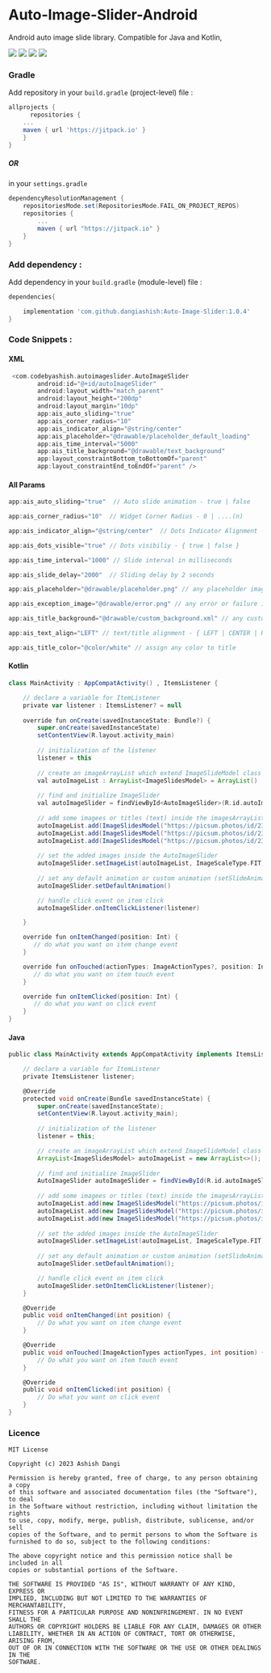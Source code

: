# Auto-Image-Slider-Android
Android auto image slide library. Compatible for Java and Kotlin,

[![](https://jitpack.io/v/dangiashish/Auto-Image-Slider.svg)](https://jitpack.io/#dangiashish/Auto-Image-Slider)
[![](https://img.shields.io/badge/android--sdk-24%2B-green)](https://developer.android.com/tools/sdkmanager)
[![](https://img.shields.io/badge/compatible-java-blue)](https://www.java.com/)
[![](https://img.shields.io/badge/compatible-kotlin-blueviolet)](https://kotlinlang.org/)



<!-- https://github.com/dangiashish/Auto-Image-Slider/assets/70362030/86b9346d-441d-4124-8276-d35779f334ce 

### Preview
<img src="https://github.com/DangiAshish/Auto-Image-Slider/blob/8ce39ce03c180c2d4be72bff4f62993c8d18e6dc/preview.gif" alt="gif" style="width:400px; height:200px"/>-->


### Gradle

Add repository in your `build.gradle` (project-level) file :
```gradle
allprojects {
      repositories {
	...
	maven { url 'https://jitpack.io' }
	}
}
```
##### OR 
in your `settings.gradle`
 
```gradle
dependencyResolutionManagement {
    repositoriesMode.set(RepositoriesMode.FAIL_ON_PROJECT_REPOS)
    repositories {
        ...
        maven { url "https://jitpack.io" }
    }
}
```
### Add dependency :

Add dependency in your `build.gradle` (module-level) file :

```groovy
dependencies{

    implementation 'com.github.dangiashish:Auto-Image-Slider:1.0.4'
}
```
### Code Snippets :

#### XML
```groovy
 <com.codebyashish.autoimageslider.AutoImageSlider
        android:id="@+id/autoImageSlider"
        android:layout_width="match_parent"
        android:layout_height="200dp"
        android:layout_margin="10dp"
        app:ais_auto_sliding="true"
        app:ais_corner_radius="10"
        app:ais_indicator_align="@string/center"
        app:ais_placeholder="@drawable/placeholder_default_loading"
        app:ais_time_interval="5000"
        app:ais_title_background="@drawable/text_background"
        app:layout_constraintBottom_toBottomOf="parent"
        app:layout_constraintEnd_toEndOf="parent" />
 ```

#### All Params

```groovy
app:ais_auto_sliding="true"  // Auto slide animation - true | false

app:ais_corner_radius="10"  // Widget Corner Radius - 0 | ....(n)

app:ais_indicator_align="@string/center"  // Dots Indicator Alignment - { LEFT | CENTER | RIGHT }

app:ais_dots_visible="true" // Dots visibiliy - { true | false }

app:ais_time_interval="1000" // Slide interval in milliseconds

app:ais_slide_delay="2000"  // Sliding delay by 2 seconds

app:ais_placeholder="@drawable/placeholder.png" // any placeholder image untill real image load

app:ais_exception_image="@drawable/error.png" // any error or failure image if image could not load

app:ais_title_background="@drawable/custom_background.xml" // any custom drawable as text background

app:ais_text_align="LEFT" // text/title alignment - { LEFT | CENTER | RIGHT }

app:ais_title_color="@color/white" // assign any color to title
```

#### Kotlin
```groovy
class MainActivity : AppCompatActivity() , ItemsListener {

    // declare a variable for ItemListener
    private var listener : ItemsListener? = null
    
    override fun onCreate(savedInstanceState: Bundle?) {
        super.onCreate(savedInstanceState)
        setContentView(R.layout.activity_main)
        
        // initialization of the listener
        listener = this
        
        // create an imageArrayList which extend ImageSlideModel class
        val autoImageList : ArrayList<ImageSlidesModel> = ArrayList()
        
        // find and initialize ImageSlider
        val autoImageSlider = findViewById<AutoImageSlider>(R.id.autoImageSlider)
        
        // add some imagees or titles (text) inside the imagesArrayList
        autoImageList.add(ImageSlidesModel("https://picsum.photos/id/237/200/300", "First image"))
        autoImageList.add(ImageSlidesModel("https://picsum.photos/id/238/200/300", ""))
        autoImageList.add(ImageSlidesModel("https://picsum.photos/id/239/200/300", "Third image"))
        
        // set the added images inside the AutoImageSlider
        autoImageSlider.setImageList(autoImageList, ImageScaleType.FIT)
        
        // set any default animation or custom animation (setSlideAnimation(ImageAnimationTypes.ZOOM_IN))
        autoImageSlider.setDefaultAnimation()

        // handle click event on item click
        autoImageSlider.onItemClickListener(listener)

    }

    override fun onItemChanged(position: Int) {
       // do what you want on item change event
    }

    override fun onTouched(actionTypes: ImageActionTypes?, position: Int) {
       // do what you want on item touch event
    }

    override fun onItemClicked(position: Int) {
       // do what you want on click event
    }
}
```

#### Java
```groovy
public class MainActivity extends AppCompatActivity implements ItemsListener {

    // declare a variable for ItemListener
    private ItemsListener listener;

    @Override
    protected void onCreate(Bundle savedInstanceState) {
        super.onCreate(savedInstanceState);
        setContentView(R.layout.activity_main);
        
        // initialization of the listener
        listener = this;

        // create an imageArrayList which extend ImageSlideModel class
        ArrayList<ImageSlidesModel> autoImageList = new ArrayList<>();
        
        // find and initialize ImageSlider
        AutoImageSlider autoImageSlider = findViewById(R.id.autoImageSlider);
        
        // add some imagees or titles (text) inside the imagesArrayList
        autoImageList.add(new ImageSlidesModel("https://picsum.photos/id/237/200/300", "First image"));
        autoImageList.add(new ImageSlidesModel("https://picsum.photos/id/238/200/300", ""));
        autoImageList.add(new ImageSlidesModel("https://picsum.photos/id/239/200/300", "Third image"));
        
        // set the added images inside the AutoImageSlider
        autoImageSlider.setImageList(autoImageList, ImageScaleType.FIT);
        
        // set any default animation or custom animation (setSlideAnimation(ImageAnimationTypes.ZOOM_IN))
        autoImageSlider.setDefaultAnimation();

        // handle click event on item click
        autoImageSlider.setOnItemClickListener(listener);
    }

    @Override
    public void onItemChanged(int position) {
        // Do what you want on item change event
    }

    @Override
    public void onTouched(ImageActionTypes actionTypes, int position) {
        // Do what you want on item touch event
    }

    @Override
    public void onItemClicked(int position) {
        // Do what you want on click event
    }
}
```

### Licence
```
MIT License

Copyright (c) 2023 Ashish Dangi

Permission is hereby granted, free of charge, to any person obtaining a copy
of this software and associated documentation files (the "Software"), to deal
in the Software without restriction, including without limitation the rights
to use, copy, modify, merge, publish, distribute, sublicense, and/or sell
copies of the Software, and to permit persons to whom the Software is
furnished to do so, subject to the following conditions:

The above copyright notice and this permission notice shall be included in all
copies or substantial portions of the Software.

THE SOFTWARE IS PROVIDED "AS IS", WITHOUT WARRANTY OF ANY KIND, EXPRESS OR
IMPLIED, INCLUDING BUT NOT LIMITED TO THE WARRANTIES OF MERCHANTABILITY,
FITNESS FOR A PARTICULAR PURPOSE AND NONINFRINGEMENT. IN NO EVENT SHALL THE
AUTHORS OR COPYRIGHT HOLDERS BE LIABLE FOR ANY CLAIM, DAMAGES OR OTHER
LIABILITY, WHETHER IN AN ACTION OF CONTRACT, TORT OR OTHERWISE, ARISING FROM,
OUT OF OR IN CONNECTION WITH THE SOFTWARE OR THE USE OR OTHER DEALINGS IN THE
SOFTWARE.
```

